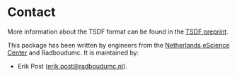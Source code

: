 # Contact

More information about the TSDF format can be found in the [TSDF preprint](https://arxiv.org/abs/2211.11294).

This package has been written by engineers from the [Netherlands eScience Center](https://esciencecenter.nl) and Radboudumc.
It is maintained by:

- Erik Post ([erik.post@radboudumc.nl](mailto:erik.post@radboudumc.nl)).
